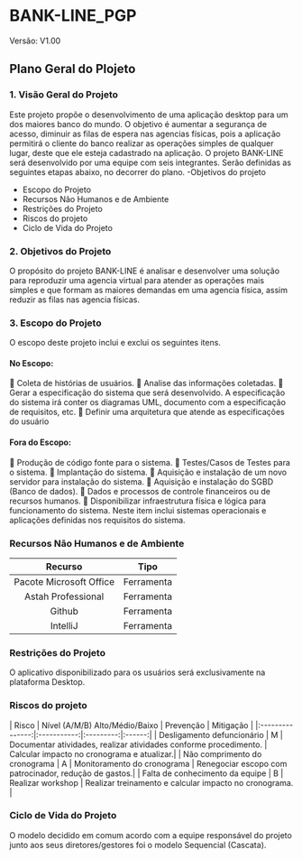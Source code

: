 # BANK-LINE_PGP

Versão: V1.00

## Plano Geral do Plojeto

### 1. Visão Geral do Projeto
Este projeto propõe o desenvolvimento de uma aplicação desktop para um dos maiores banco do mundo. O objetivo é aumentar a segurança de acesso, diminuir as filas de espera nas agencias físicas, pois a aplicação permitirá o cliente do banco realizar as
operações simples de qualquer lugar, deste que ele esteja cadastrado na aplicação.
O projeto BANK-LINE será desenvolvido por uma equipe com seis integrantes.
Serão definidas as seguintes etapas abaixo, no decorrer do plano.
-Objetivos do projeto
- Escopo do Projeto
- Recursos Não Humanos e de Ambiente
- Restrições do Projeto
- Riscos do projeto
- Ciclo de Vida do Projeto

### 2. Objetivos do Projeto
O propósito do projeto BANK-LINE é analisar e desenvolver uma solução para
reproduzir uma agencia virtual para atender as operações mais simples e que formam as
maiores demandas em uma agencia física, assim reduzir as filas nas agencia físicas.


### 3. Escopo do Projeto
O escopo deste projeto inclui e exclui os seguintes itens.

#### No Escopo:
 Coleta de histórias de usuários.
 Analise das informações coletadas.
 Gerar a especificação do sistema que será desenvolvido. A especificação do
sistema irá conter os diagramas UML, documento com a especificação de
requisitos, etc.
 Definir uma arquitetura que atende as especificações do usuário

#### Fora do Escopo:
 Produção de código fonte para o sistema.
 Testes/Casos de Testes para o sistema.
 Implantação do sistema.
 Aquisição e instalação de um novo servidor para instalação do sistema.
 Aquisição e instalação do SGBD (Banco de dados).
 Dados e processos de controle financeiros ou de recursos humanos.
 Disponibilizar infraestrutura física e lógica para funcionamento do sistema. Neste
item inclui sistemas operacionais e aplicações definidas nos requisitos do sistema.

### Recursos Não Humanos e de Ambiente
| Recurso | Tipo |
|:---------------:|:-----------:|
| Pacote Microsoft Office | Ferramenta |
| Astah Professional |     Ferramenta   |
| Github |           Ferramenta    | 
| IntelliJ | Ferramenta | 

### Restrições do Projeto
 O aplicativo disponibilizado para os usuários será exclusivamente na plataforma
Desktop.

### Riscos do projeto
| Risco | Nível (A/M/B)
Alto/Médio/Baixo | Prevenção | Mitigação |
|:---------------:|:-----------:|:---------:|:------:|
| Desligamento defuncionário |      M            | Documentar atividades, realizar atividades conforme procedimento.      | Calcular impacto no cronograma e atualizar.|
| Não comprimento do cronograma |          A      | Monitoramento do cronograma           | Renegociar escopo com patrocinador, redução de gastos.|
| Falta de conhecimento da equipe |           B       | Realizar workshop             | Realizar treinamento e calcular impacto no cronograma. | 

### Ciclo de Vida do Projeto
O modelo decidido em comum acordo com a equipe responsável do projeto junto
aos seus diretores/gestores foi o modelo Sequencial (Cascata).
